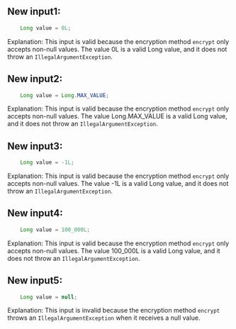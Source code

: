 ## New input1:
```java
    Long value = 0L;
```
Explanation: This input is valid because the encryption method `encrypt` only accepts non-null values. The value 0L is a valid Long value, and it does not throw an `IllegalArgumentException`.

## New input2:
```java
    Long value = Long.MAX_VALUE;
```
Explanation: This input is valid because the encryption method `encrypt` only accepts non-null values. The value Long.MAX_VALUE is a valid Long value, and it does not throw an `IllegalArgumentException`.

## New input3:
```java
    Long value = -1L;
```
Explanation: This input is valid because the encryption method `encrypt` only accepts non-null values. The value -1L is a valid Long value, and it does not throw an `IllegalArgumentException`.

## New input4:
```java
    Long value = 100_000L;
```
Explanation: This input is valid because the encryption method `encrypt` only accepts non-null values. The value 100_000L is a valid Long value, and it does not throw an `IllegalArgumentException`.

## New input5:
```java
    Long value = null;
```
Explanation: This input is invalid because the encryption method `encrypt` throws an `IllegalArgumentException` when it receives a null value.
